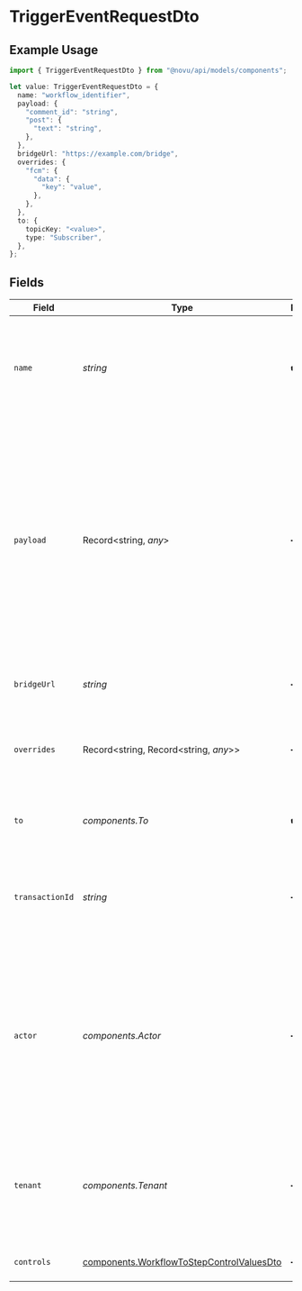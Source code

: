 # TriggerEventRequestDto

## Example Usage

```typescript
import { TriggerEventRequestDto } from "@novu/api/models/components";

let value: TriggerEventRequestDto = {
  name: "workflow_identifier",
  payload: {
    "comment_id": "string",
    "post": {
      "text": "string",
    },
  },
  bridgeUrl: "https://example.com/bridge",
  overrides: {
    "fcm": {
      "data": {
        "key": "value",
      },
    },
  },
  to: {
    topicKey: "<value>",
    type: "Subscriber",
  },
};
```

## Fields

| Field                                                                                                                                                                                                                                                                                | Type                                                                                                                                                                                                                                                                                 | Required                                                                                                                                                                                                                                                                             | Description                                                                                                                                                                                                                                                                          | Example                                                                                                                                                                                                                                                                              |
| ------------------------------------------------------------------------------------------------------------------------------------------------------------------------------------------------------------------------------------------------------------------------------------ | ------------------------------------------------------------------------------------------------------------------------------------------------------------------------------------------------------------------------------------------------------------------------------------ | ------------------------------------------------------------------------------------------------------------------------------------------------------------------------------------------------------------------------------------------------------------------------------------ | ------------------------------------------------------------------------------------------------------------------------------------------------------------------------------------------------------------------------------------------------------------------------------------ | ------------------------------------------------------------------------------------------------------------------------------------------------------------------------------------------------------------------------------------------------------------------------------------ |
| `name`                                                                                                                                                                                                                                                                               | *string*                                                                                                                                                                                                                                                                             | :heavy_check_mark:                                                                                                                                                                                                                                                                   | The trigger identifier of the workflow you wish to send. This identifier can be found on the workflow page.                                                                                                                                                                          | workflow_identifier                                                                                                                                                                                                                                                                  |
| `payload`                                                                                                                                                                                                                                                                            | Record<string, *any*>                                                                                                                                                                                                                                                                | :heavy_minus_sign:                                                                                                                                                                                                                                                                   | The payload object is used to pass additional custom information that could be <br/>    used to render the workflow, or perform routing rules based on it. <br/>      This data will also be available when fetching the notifications feed from the API to display certain parts of the UI. | {<br/>"comment_id": "string",<br/>"post": {<br/>"text": "string"<br/>}<br/>}                                                                                                                                                                                                         |
| `bridgeUrl`                                                                                                                                                                                                                                                                          | *string*                                                                                                                                                                                                                                                                             | :heavy_minus_sign:                                                                                                                                                                                                                                                                   | A URL to bridge for additional processing.                                                                                                                                                                                                                                           | https://example.com/bridge                                                                                                                                                                                                                                                           |
| `overrides`                                                                                                                                                                                                                                                                          | Record<string, Record<string, *any*>>                                                                                                                                                                                                                                                | :heavy_minus_sign:                                                                                                                                                                                                                                                                   | This could be used to override provider specific configurations                                                                                                                                                                                                                      | {<br/>"fcm": {<br/>"data": {<br/>"key": "value"<br/>}<br/>}<br/>}                                                                                                                                                                                                                    |
| `to`                                                                                                                                                                                                                                                                                 | *components.To*                                                                                                                                                                                                                                                                      | :heavy_check_mark:                                                                                                                                                                                                                                                                   | The recipients list of people who will receive the notification.                                                                                                                                                                                                                     |                                                                                                                                                                                                                                                                                      |
| `transactionId`                                                                                                                                                                                                                                                                      | *string*                                                                                                                                                                                                                                                                             | :heavy_minus_sign:                                                                                                                                                                                                                                                                   | A unique identifier for this transaction, we will generate a UUID if not provided.                                                                                                                                                                                                   |                                                                                                                                                                                                                                                                                      |
| `actor`                                                                                                                                                                                                                                                                              | *components.Actor*                                                                                                                                                                                                                                                                   | :heavy_minus_sign:                                                                                                                                                                                                                                                                   | It is used to display the Avatar of the provided actor's subscriber id or actor object.<br/><br/>    If a new actor object is provided, we will create a new subscriber in our system                                                                                                |                                                                                                                                                                                                                                                                                      |
| `tenant`                                                                                                                                                                                                                                                                             | *components.Tenant*                                                                                                                                                                                                                                                                  | :heavy_minus_sign:                                                                                                                                                                                                                                                                   | It is used to specify a tenant context during trigger event.<br/>    Existing tenants will be updated with the provided details.                                                                                                                                                     |                                                                                                                                                                                                                                                                                      |
| `controls`                                                                                                                                                                                                                                                                           | [components.WorkflowToStepControlValuesDto](../../models/components/workflowtostepcontrolvaluesdto.md)                                                                                                                                                                               | :heavy_minus_sign:                                                                                                                                                                                                                                                                   | Additional control configurations.                                                                                                                                                                                                                                                   |                                                                                                                                                                                                                                                                                      |